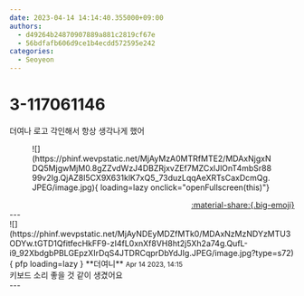 ```yaml
---
date: 2023-04-14 14:14:40.355000+09:00
authors:
  - d49264b24870907889a881c2819cf67e
  - 56bdfafb606d9ce1b4ecdd572595e242
categories:
  - Seoyeon
---
```


# 3-117061146

<div class="post-container" markdown="1">
<div class="content-container md-sidebar__scrollwrap" markdown="1">

더여나 로고 각인해서 항상 생각나게 했어
<figure markdown="1">
![](https://phinf.wevpstatic.net/MjAyMzA0MTRfMTE2/MDAxNjgxNDQ5MjgwMjM0.8gZZvdWzJ4DBZRjxvZEf7MZCxlJlOnT4mbSr8899v2Ig.QjAZ8l5CX9X631klK7xQ5_73duzLqqAeXRTsCaxDcmQg.JPEG/image.jpg){ loading=lazy onclick="openFullscreen(this)"}
</figure>


</div>
</div>

<div style="text-align: right;" markdown="1">
<a href="https://weverse.io/fromis9/fanpost/3-117061146" style="text-align: right;">:material-share:{.big-emoji}</a>
</div>
---

<div class="comments-container md-sidebar__scrollwrap" markdown="1">
<div class="comment" markdown="1">
<div class='id-container' markdown="1">
![](https://phinf.wevpstatic.net/MjAyNDEyMDZfMTk0/MDAxNzMzNDYzMTU3ODYw.tGTD1QfitfecHkFF9-zI4fL0xnXf8VH8ht2j5Xh2a74g.QufL-i9_92XbdgbPBLGEpzXIrDqS4JTDRCqprDbYdJIg.JPEG/image.jpg?type=s72){ pfp loading=lazy }
**<span class="artist">더여니</span>** <small>Apr 14 2023, 14:15</small><br>
</div>
<div class='comment-body' markdown="1">
키보드 소리 좋을 것 같이 생겼어요
</div>
</div>
</div>
---
